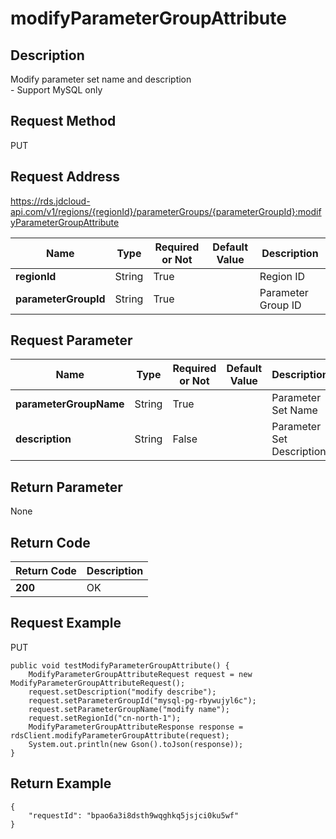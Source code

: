 # modifyParameterGroupAttribute


## Description
Modify parameter set name and description<br>- Support MySQL only

## Request Method
PUT

## Request Address
https://rds.jdcloud-api.com/v1/regions/{regionId}/parameterGroups/{parameterGroupId}:modifyParameterGroupAttribute

|Name|Type|Required or Not|Default Value|Description|
|---|---|---|---|---|
|**regionId**|String|True| |Region ID|
|**parameterGroupId**|String|True| |Parameter Group ID|

## Request Parameter
|Name|Type|Required or Not|Default Value|Description|
|---|---|---|---|---|
|**parameterGroupName**|String|True| |Parameter Set Name|
|**description**|String|False| |Parameter Set Description|


## Return Parameter
None


## Return Code
|Return Code|Description|
|---|---|
|**200**|OK|

## Request Example
PUT
```
public void testModifyParameterGroupAttribute() {
    ModifyParameterGroupAttributeRequest request = new ModifyParameterGroupAttributeRequest();
    request.setDescription("modify describe");
    request.setParameterGroupId("mysql-pg-rbywujyl6c");
    request.setParameterGroupName("modify name");
    request.setRegionId("cn-north-1");
    ModifyParameterGroupAttributeResponse response = rdsClient.modifyParameterGroupAttribute(request);
    System.out.println(new Gson().toJson(response));
}

```

## Return Example
```
{
    "requestId": "bpao6a3i8dsth9wqghkq5jsjci0ku5wf"
}
```
